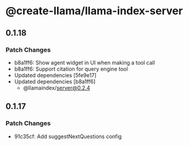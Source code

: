 # @create-llama/llama-index-server

## 0.1.18

### Patch Changes

- b8a1ff6: Show agent widget in UI when making a tool call
- b8a1ff6: Support citation for query engine tool
- Updated dependencies [5fe9e17]
- Updated dependencies [b8a1ff6]
  - @llamaindex/server@0.2.4

## 0.1.17

### Patch Changes

- 91c35cf: Add suggestNextQuestions config
